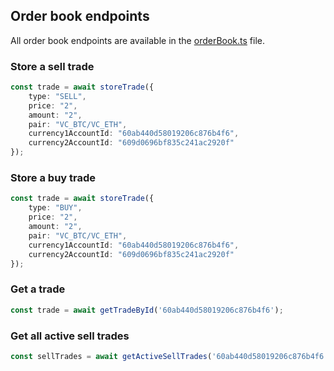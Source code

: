 ## Order book endpoints
All order book endpoints are available in the [orderBook.ts](https://github.com/tatumio/tatum-js/blob/master/src/ledger/orderBook.ts) file.

### Store a sell trade
```typescript
const trade = await storeTrade({
    type: "SELL",
    price: "2",
    amount: "2",
    pair: "VC_BTC/VC_ETH",
    currency1AccountId: "60ab440d58019206c876b4f6",
    currency2AccountId: "609d0696bf835c241ac2920f"
});
```

### Store a buy trade
```typescript
const trade = await storeTrade({
    type: "BUY",
    price: "2",
    amount: "2",
    pair: "VC_BTC/VC_ETH",
    currency1AccountId: "60ab440d58019206c876b4f6",
    currency2AccountId: "609d0696bf835c241ac2920f"
});
```

### Get a trade
```typescript
const trade = await getTradeById('60ab440d58019206c876b4f6');
```

### Get all active sell trades
```typescript
const sellTrades = await getActiveSellTrades('60ab440d58019206c876b4f6');
```